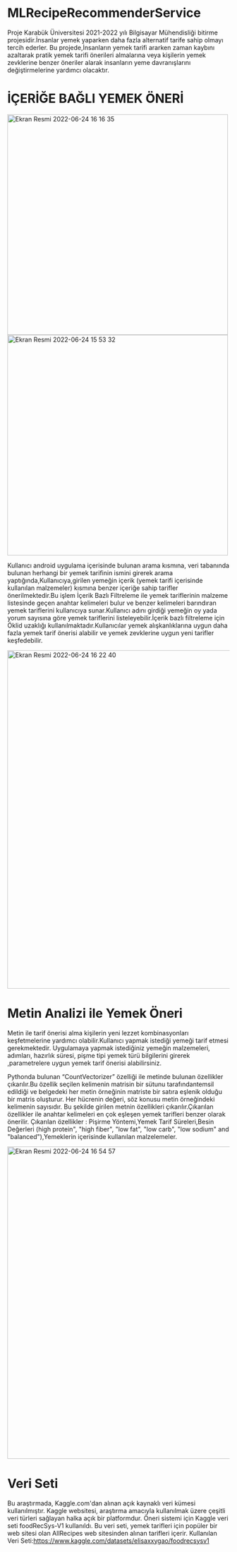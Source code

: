 # MLRecipeRecommenderService

Proje Karabük Üniversitesi 2021-2022 yılı Bilgisayar Mühendisliği bitirme projesidir.İnsanlar yemek yaparken daha fazla alternatif tarife sahip olmayı tercih ederler. Bu projede,İnsanların yemek tarifi ararken zaman kaybını azaltarak pratik yemek tarifi önerileri almalarına veya kişilerin yemek zevklerine benzer öneriler alarak insanların yeme davranışlarını değiştirmelerine yardımcı olacaktır.

# İÇERİĞE BAĞLI YEMEK ÖNERİ 

<img width="500" alt="Ekran Resmi 2022-06-24 16 16 35" src="https://user-images.githubusercontent.com/43795927/175543820-b8ec41f7-4a15-4b2b-ae39-95f8e68886f6.png"><img width="500" alt="Ekran Resmi 2022-06-24 15 53 32" src="https://user-images.githubusercontent.com/43795927/175539953-b817deea-3050-46e6-869b-009350d9af0d.png">

Kullanıcı android uygulama içerisinde bulunan arama kısmına, veri tabanında bulunan herhangi bir yemek tarifinin ismini girerek arama yaptığında,Kullanıcıya,girilen yemeğin içerik (yemek tarifi içerisinde kullanılan malzemeler) kısmına benzer içeriğe sahip tarifler önerilmektedir.Bu işlem İçerik Bazlı Filtreleme ile yemek tariflerinin malzeme listesinde geçen anahtar kelimeleri bulur ve benzer kelimeleri barındıran yemek tariflerini kullanıcıya sunar.Kullanıcı adını girdiği yemeğin oy yada yorum sayısına göre yemek tariflerini listeleyebilir.İçerik bazlı filtreleme için Öklid uzaklığı kullanılmaktadır.Kullanıcılar yemek alışkanlıklarına uygun daha fazla yemek tarif önerisi alabilir ve yemek zevklerine uygun yeni tarifler keşfedebilir.

<img width="767" alt="Ekran Resmi 2022-06-24 16 22 40" src="https://user-images.githubusercontent.com/43795927/175544811-55b92379-08b6-4418-9f37-2e9c615bb6e5.png">




# Metin Analizi ile Yemek Öneri
Metin ile tarif önerisi alma kişilerin yeni lezzet kombinasyonları keşfetmelerine yardımcı olabilir.Kullanıcı yapmak istediği yemeği tarif etmesi gerekmektedir. Uygulamaya yapmak istediğiniz yemeğin malzemeleri, adımları, hazırlık süresi, pişme tipi yemek türü bilgilerini girerek ,parametrelere uygun yemek tarif önerisi alabilirsiniz.


Pythonda bulunan “CountVectorizer” özelliği ile metinde bulunan özellikler çıkarılır.Bu özellik seçilen kelimenin matrisin bir sütunu tarafındantemsil edildiği ve belgedeki her metin örneğinin matriste bir satıra eşlenik olduğu bir matris oluşturur. Her hücrenin değeri, söz konusu metin örneğindeki kelimenin sayısıdır. Bu şekilde girilen metnin özellikleri çıkarılır.Çıkarılan özellikler ile anahtar kelimeleri en çok eşleşen yemek tarifleri benzer olarak önerilir.
Çıkarılan özellikler : Pişirme Yöntemi,Yemek Tarif Süreleri,Besin Değerleri (high protein", "high fiber", "low fat", "low carb", "low sodium" and "balanced"),Yemeklerin içerisinde kullanılan malzelemeler.

<img width="708" alt="Ekran Resmi 2022-06-24 16 54 57" src="https://user-images.githubusercontent.com/43795927/175550470-363f5121-43d5-4d65-9524-8f8f2fc37dd6.png">

# Veri Seti 

Bu araştırmada, Kaggle.com'dan alınan açık kaynaklı veri kümesi kullanılmıştır. Kaggle websitesi, araştırma amacıyla kullanılmak üzere çeşitli veri türleri sağlayan halka açık bir platformdur. Öneri sistemi için Kaggle veri seti foodRecSys-V1 kullanıldı. Bu veri seti, yemek tarifleri için popüler bir web sitesi olan AllRecipes web sitesinden alınan tarifleri içerir.
Kullanılan Veri Seti:https://www.kaggle.com/datasets/elisaxxygao/foodrecsysv1
